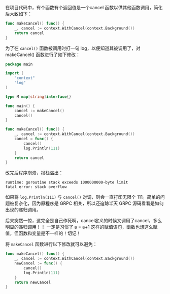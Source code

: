 在项目代码中，有个函数有个返回值是一个cancel 函数以供其他函数调用，简化后大致如下：
```go
func makeCancel() func() {
	_, cancel := context.WithCancel(context.Background())
	return cancel
}
```

为了在 `cancel()` 函数被调用时打一句 log，以便知道其被调用了，对 makeCancel() 函数进行了如下修改：
```go
package main

import (
	"context"
	"log"
)

type M map[string]interface{}

func main() {
	cancel := makeCancel()
	cancel()
}

func makeCancel() func() {
	_, cancel := context.WithCancel(context.Background())
	cancel = func() {
		cancel()
		log.Println(111)
	}
	return cancel
}
```

改完后程序崩溃，报栈溢出：
```
runtime: goroutine stack exceeds 1000000000-byte limit
fatal error: stack overflow
```

如果将 `log.Println(111)` 与 `cancel()` 对调，则会一直打印无限个 111。简单的问题被复杂化，因为原程序是 GRPC 相关，所以还追踪半天 GRPC 源码看看是如何出现的递归调用。

后来突然一惊，这完全是自己作死啊，cancel定义的时候又调用了cancel，多么明显的递归调用！！
一定是习惯了 a = a+1 这样的赋值语句，函数也想这么赋值，但函数和变量是不一样的！切记！

将 `makeCancel` 函数进行以下修改就可以避免：

```go
func makeCancel() func() {
	_, cancel := context.WithCancel(context.Background())
	newCancel := func() {
		cancel()
		log.Println(111)
	}
	return newCancel
}
```
